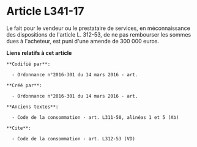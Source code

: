 # Article L341-17

Le fait pour le vendeur ou le prestataire de services, en méconnaissance des dispositions de l'article L. 312-53, de ne pas
rembourser les sommes dues à l'acheteur, est puni d'une amende de 300 000 euros.

**Liens relatifs à cet article**

	**Codifié par**:

	  - Ordonnance n°2016-301 du 14 mars 2016 - art.

	**Créé par**:

	  - Ordonnance n°2016-301 du 14 mars 2016 - art.

	**Anciens textes**:

	  - Code de la consommation - art. L311-50, alinéas 1 et 5 (Ab)

	**Cite**:

	  - Code de la consommation - art. L312-53 (VD)

